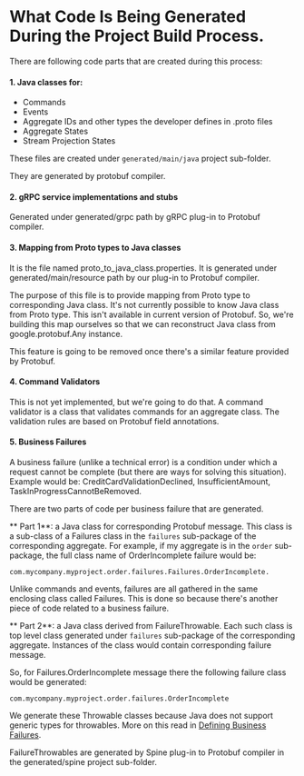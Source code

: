 # What Code Is Being Generated During the Project Build Process.


There are following code parts that are created during this process:


#### 1. Java classes for:

 
* Commands
* Events
* Aggregate IDs and other types the developer defines in .proto files
* Aggregate States
* Stream Projection States

These files are created under `generated/main/java` project sub-folder.

They are generated by protobuf compiler.

#### 2. gRPC service implementations and stubs
Generated under generated/grpc path by gRPC plug-in to Protobuf compiler.

#### 3. Mapping from Proto types to Java classes

It is the file named proto_to_java_class.properties.
It is generated under generated/main/resource path by our plug-in to Protobuf compiler.

The purpose of this file is to provide mapping from Proto type to corresponding Java class. It's not currently possible to know Java class from Proto type. This isn't available in current version of Protobuf. So, we're building this map ourselves so that we can reconstruct Java class from google.protobuf.Any instance.

This feature is going to be removed once there's a similar feature provided by Protobuf.

#### 4. Command Validators
This is not yet implemented, but we're going to do that. A command validator is a class that validates commands for an aggregate class. The validation rules are based on Protobuf field annotations.

#### 5. Business Failures
A business failure (unlike a technical error) is a condition under which a request cannot be complete (but there are ways for solving this situation). Example would be: CreditCardValidationDeclined, InsufficientAmount, TaskInProgressCannotBeRemoved.

There are two parts of code per business failure that are generated.

** Part 1**: a Java class for corresponding Protobuf message. This class is a sub-class of a Failures class in the `failures` sub-package of the corresponding aggregate. For example, if my aggregate is in the `order` sub-package, the full class name of OrderIncomplete failure would be:

    com.mycompany.myproject.order.failures.Failures.OrderIncomplete.

Unlike commands and events, failures are all gathered in the same enclosing class called Failures. This is done so because there's another piece of code related to a business failure.

** Part 2**: a Java class derived from FailureThrowable.
Each such class is top level class generated under `failures` sub-package of the corresponding aggregate. Instances of the class would contain corresponding failure message.

So, for Failures.OrderIncomplete message there the following failure class would be generated:

    com.mycompany.myproject.order.failures.OrderIncomplete

We generate these Throwable classes because Java does not support generic types for throwables. More on this read in [Defining Business Failures](/java/defining_business_failures).

FailureThrowables are generated by Spine plug-in to Protobuf compiler in the generated/spine project sub-folder.

